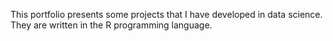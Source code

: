 This portfolio presents some projects that I have developed in data science. They are written in the R programming language.
